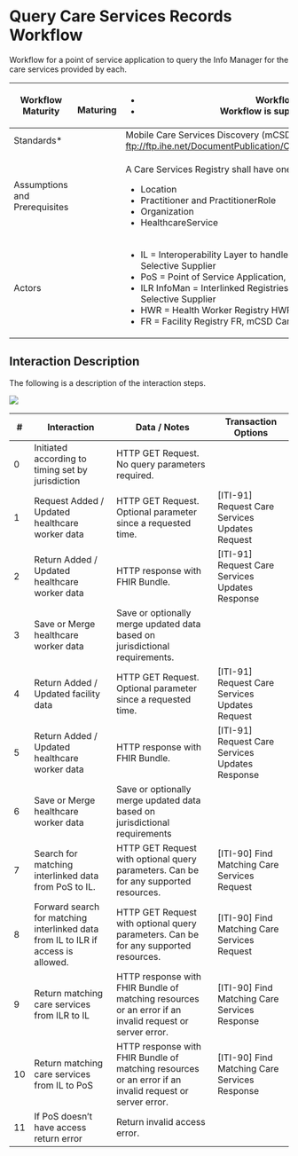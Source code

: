 # Query Care Services Records Workflow

Workflow for a point of service application to query the Info Manager for the care services provided by each.

| **Workflow Maturity**         | <p><img src="https://lh3.googleusercontent.com/5pqeaiKmzar1ArIa8oQG4D_pt1AUs6-4_d5KLJXFLpkp1PdN4eYtUD5YcMO0YNTHEH4OkUp5Jom_Gy56jgz-2o5kGTV9QtIBtg79TYH2wWecLI6PzT4uXwuBlbBKPagbDw" alt=""></p><p>  <strong>Maturing</strong></p> | <p></p><ul><li>Workflow is defined and ARB Approved</li><li>Workflow is supported by emerging IHE mCSD standard</li></ul>                                                                                                                                                                                                                                                                                                                                                                             |
| ----------------------------- | -------------------------------------------------------------------------------------------------------------------------------------------------------------------------------------------------------------------------------- | ----------------------------------------------------------------------------------------------------------------------------------------------------------------------------------------------------------------------------------------------------------------------------------------------------------------------------------------------------------------------------------------------------------------------------------------------------------------------------------------------------- |
| Standards\*                   |                                                                                                                                                                                                                                  | Mobile Care Services Discovery (mCSD): ftp://ftp.ihe.net/DocumentPublication/CurrentPublished/ITInfrastructure/IHE\_ITI\_Suppl\_mCSD.pdf                                                                                                                                                                                                                                                                                                                                                              |
| Assumptions and Prerequisites |                                                                                                                                                                                                                                  | <p></p><p>A Care Services Registry shall have one or more of the following resources:</p><ul><li>Location</li><li>Practitioner and PractitionerRole</li><li>Organization</li><li>HealthcareService</li></ul>                                                                                                                                                                                                                                                                                          |
| Actors                        |                                                                                                                                                                                                                                  | <p></p><ul><li>IL = Interoperability Layer to handle data governance and security issues, mCSD Care Services Selective Supplier</li><li>PoS = Point of Service Application, mCSD Care Services Selective Consumer</li><li>ILR InfoMan = Interlinked Registries mCSD Care Services Update Consumer and Care Services Selective Supplier</li><li>HWR =  Health Worker Registry HWR, mCSD Care Services Update Supplier</li><li>FR =  Facility Registry FR, mCSD Care Services Update Supplier</li></ul> |

## **Interaction Description**&#x20;

The following is a description of the interaction steps.

![](https://lh4.googleusercontent.com/iVCaCslsAsJcMknAmDxB5EZCywa0jMwt4FlxRHWXexw7S1jkKo5VwwipBh8ZkvkLsjQ3ivOjhrXYgrpE5L89XqYucK-9tgXIDHS4l3eTntlLbwjFRZVu4ayrePi44iupWg)

| **#** | **Interaction**                                                                   | **Data / Notes**                                                                                        | **Transaction Options**                          |
| ----- | --------------------------------------------------------------------------------- | ------------------------------------------------------------------------------------------------------- | ------------------------------------------------ |
| 0     | Initiated according to timing set by jurisdiction                                 | HTTP GET Request.  No query parameters required.                                                        |                                                  |
| 1     | Request Added / Updated healthcare worker data                                    | HTTP GET Request.  Optional parameter since a requested time.                                           | \[ITI-91] Request Care Services Updates Request  |
| 2     | Return Added / Updated healthcare worker data                                     | HTTP response with FHIR Bundle.                                                                         | \[ITI-91] Request Care Services Updates Response |
| 3     | Save or Merge healthcare worker data                                              | Save or optionally merge updated data based on jurisdictional requirements.                             |                                                  |
| 4     | Return Added / Updated facility data                                              | HTTP GET Request.  Optional parameter since a requested time.                                           | \[ITI-91] Request Care Services Updates Request  |
| 5     | Return Added / Updated healthcare worker data                                     | HTTP response with FHIR Bundle.                                                                         | \[ITI-91] Request Care Services Updates Response |
| 6     | Save or Merge healthcare worker data                                              | Save or optionally merge updated data based on jurisdictional requirements                              |                                                  |
| 7     | Search for matching interlinked data from PoS to IL.                              | HTTP GET Request with optional query parameters.  Can be for any supported resources.                   | \[ITI-90] Find Matching Care Services Request    |
| 8     | Forward search for matching interlinked data from IL to ILR if access is allowed. | HTTP GET Request with optional query parameters.  Can be for any supported resources.                   | \[ITI-90] Find Matching Care Services Request    |
| 9     | Return matching care services from ILR to IL                                      | HTTP response with FHIR Bundle of matching resources or an error if an invalid request or server error. | \[ITI-90] Find Matching Care Services Response   |
| 10    | Return matching care services from IL to PoS                                      | HTTP response with FHIR Bundle of matching resources or an error if an invalid request or server error. | \[ITI-90] Find Matching Care Services Response   |
| 11    | If PoS doesn’t have access return error                                           | Return invalid access error.                                                                            |                                                  |

##
